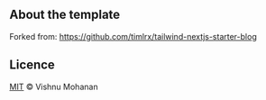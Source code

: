 ## About the template

Forked from: https://github.com/timlrx/tailwind-nextjs-starter-blog

## Licence

[MIT](https://github.com/vishnuMohanan01/blog-site/blob/main/LICENSE) © Vishnu Mohanan

